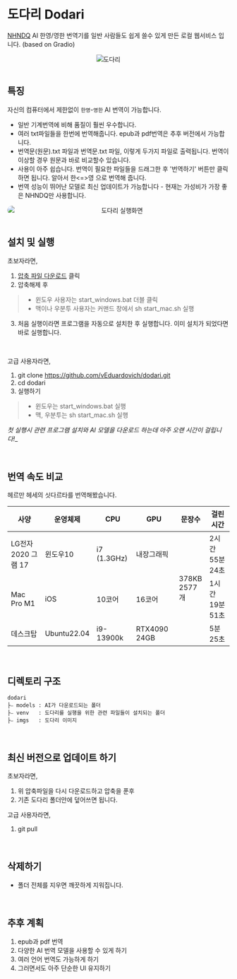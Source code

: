 # 도다리 Dodari
[NHNDQ](https://huggingface.co/NHNDQ/nllb-finetuned-en2ko) AI 한영/영한 번역기를 일반 사람들도 쉽게 쓸수 있게 만든 로컬 웹서비스 입니다. (based on Gradio)

<img src='https://github.com/vEduardovich/dodari/blob/main/imgs/dodari.png' style='display:block;margin-left:40%;' title='도다리'/>

<br/>

## 특징
자신의 컴퓨터에서 제한없이 `한영`-`영한` AI 번역이 가능합니다. 
- 일반 기계번역에 비해 품질이 훨씬 우수합니다.
- 여러 txt파일들을 한번에 번역해줍니다. epub과 pdf번역은 추후 버전에서 가능합니다.
- 번역문(원문).txt 파일과 번역문.txt 파일, 이렇게 두가지 파일로 출력됩니다. 번역이 이상할 경우 원문과 바로 비교할수 있습니다.
- 사용이 아주 쉽습니다. 번역이 필요한 파일들을 드래그한 후 '번역하기' 버튼만 클릭하면 됩니다. 알아서 한<=>영 으로 번역해 줍니다.
- 번역 성능이 뛰어난 모델로 최신 업데이트가 가능합니다 - 현재는 가성비가 가장 좋은 NHNDQ만 사용합니다.
<img src='https://github.com/vEduardovich/dodari/blob/main/imgs/dodari_src.jpg' style='display:block;border-radius:10px;text-align:center;' title='도다리 실행화면'/>

<br/>

## 설치 및 실행
초보자라면,
1. <a href='https://github.com/vEduardovich/dodari/archive/refs/heads/main.zip' title='압축 파일 다운로드' style='text-align:center'>압축 파일 다운로드</a> 클릭
2. 압축해제 후 
> - 윈도우 사용자는 start_windows.bat 더블 클릭
> - 맥이나 우분투 사용자는 커맨드 창에서 sh start_mac.sh 실행
3. 처음 실행이라면 프로그램을 자동으로 설치한 후 실행합니다. 이미 설치가 되었다면 바로 실행합니다.

<br/>

고급 사용자라면,
1. git clone https://github.com/vEduardovich/dodari.git
2. cd dodari
3. 실행하기
> - 윈도우는 start_windows.bat 실행
> - 맥, 우분투는 sh start_mac.sh 실행

_첫 실행시 관련 프로그램 설치와 AI 모델을 다운로드 하는데 아주 오랜 시간이 걸립니다!_</span>_

<br/>

## 번역 속도 비교
헤르만 헤세의 싯다르타를 번역해봤습니다.
<table>
  <thead>
    <tr>
      <th>사양</th>
      <th>운영체제</th>
      <th>CPU</th>
      <th>GPU</th>
      <th>문장수</th>
      <th>걸린시간</th>
    </tr>
  </thead>
  <tbody>
    <tr>
      <td>LG전자 2020 그램 17</td>
      <td>윈도우10</td>
      <td>i7 (1.3GHz)</td>
      <td>내장그래픽</td>
      <td rowspan=3>378KB<br/>2577개</td>
      <td>2시간 55분 24초</td>
    </tr>
    <tr>
      <td>Mac Pro M1</td>
      <td>iOS</td>
      <td>10코어</td>
      <td>16코어</td>
      <td>1시간 19분 51초</td>
    </tr>
    <tr>
      <td>데스크탑</td>
      <td>Ubuntu22.04</td>
      <td>i9-13900k</td>
      <td>RTX4090 24GB</td>
      <td>5분 25초</td>
    </tr>
  </tbody>
</table>

<br/>

## 디렉토리 구조
```
dodari
├⎯ models : AI가 다운로드되는 폴더
├⎯ venv   : 도다리를 실행을 위한 관련 파일들이 설치되는 폴더
├⎯ imgs   : 도다리 이미지

```

<br/>

## 최신 버전으로 업데이트 하기
초보자라면,
1. 위 압축파일을 다시 다운로드하고 압축을 푼후
2. 기존 도다리 폴더안에 덮어쓰면 됩니다.

고급 사용자라면,
1. git pull

<br/>

## 삭제하기
- 폴더 전체를 지우면 깨끗하게 지워집니다.

<br/>

## 추후 계획
1. epub과 pdf 번역
2. 다양한 AI 번역 모델을 사용할 수 있게 하기
3. 여러 언어 번역도 가능하게 하기
4. 그러면서도 아주 단순한 UI 유지하기
